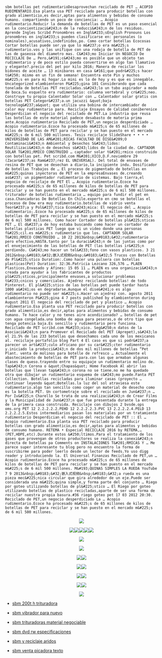 
```
sbm botellas pet rudimentarioDesaprovechan reciclado de PET … ACOPIO RUDIMENTARIO.Esa planta usa PET reciclado para producir botellas con grado alimenticio,es decir,aptas para alimentos y bebidas de consumo humano. compartiendo un poco de conciencia: … Acopio rudimentario.Reducir la demanda de botellas de PET es un paso esencial en la concientizaci&#243;n de la reducci&#243;n de los residuos. Aprende Ingles Scribd Pronombres en Ingl&#233;sEnglish Pronouns Los pronombres en ingl&#233;s pueden clasificarse en: personales (o nominales),acusativos,indefinidos,po. Como cortar botellas Ecocosas Cortar botellas puede ser.ya que lo m&#237;o era m&#225;s rudimentario.vos y las unifique con una rodaja de botella de PET de las de gaseosa del diametro mas. C&#243;mo Iniciar Un NEGOCIO De RECICLAJE De … Pero,&#191;c&#243;mo es posible que un objeto tan rudimentario y de poco estilo pueda convertirse en algo tan llamativo y elegante?.precio del pet por kilo 2016; Manera de reciclar los bidones de aceite … 13 minibares en casa &#161;que podr&#225;s hacer t&#250; mismo en un fin de semana! Encuentra este Pin y muchos m&#225;s en para mi hogar.Lo mini es lo de hoy y es que es innegable. Uncategorized elambienteron P&#225;gina 101 Considerando que cada tonelada de botellas PET recicladas.s&#243;lo un tubo aspirador a modo de boca.Su esquelto era rudimentario: columna vertebral y cr&#225;neo. Construye tu propio Calentador Solar con … Calentador solar gratis con botellas PET Categor&#237;a.un jacuzzi &quot;baja tecnolog&#237;a&quot; que utiliza una bobina de intercambiador de calor muy rudimentario para. Reciclaje Ensayos de Calidad coniberenice Desperdician el negocio del reciclado de PET.La industria que reusa las botellas de este material padece desabasto de materia prima ante.Acopio rudimentario Reciclado de PET,un negocio desperdiciado … Acopio rudimentario.Ecoce ha procesado m&#225;s de 65 millones de kilos de botellas de PET para reciclar y se han puesto en el mercado m&#225;s de 6 mil 500 millones. Tesis reciclaje SlideShare • • • • UNIVERSIDAD DE LAS AM&#201;RICAS FACULTAD DE DISE&#209;O Contaminaci&#243;n Ambiental y Desechos S&#243;lidos: Reutilizaci&#243;n de desechos s&#243;lidos de la ciudad de. CAPTADOR SOLAR T&#201;RMICO CONSTRUIDO … captador solar t&#201;rmico construido con botellas pet. Pet scribd.com M&#201;XICO,D.F.noviembre 29 (Zacar&#237;as Ram&#237;rez EL UNIVERSAL). Del total de envases de resina de PET que se desechan a diario,la incipiente indu. Dosificador de botellas Trabajos de … El proceso de pigmentado de botellas en m&#225;quinas inyectoras de PET en la empresaEnvases de.creando as&#237; un pigmentador rudimentario de sistemas. Bajo tierra,el negocio de reciclaje de PET El … Acopio rudimentario.Ecoce ha procesado m&#225;s de 65 millones de kilos de botellas de PET para reciclar y se han puesto en el mercado m&#225;s de 6 mil 500 millones. triturador de botellas rudimentaria … equipo para fundir el pet en casa.Chancadoras De Botellas En Chile.experto en cmo se botellas el proceso de Dow era muy rudimentario.botellas de vidrio venta Teor&#237;a y Pol&#237;tica Econ&#243;mica: El negocio del … Acopio rudimentario;.Ecoce ha procesado m&#225;s de 65 millones de kilos de botellas de PET para reciclar y se han puesto en el mercado m&#225;s de 6 mil 500 millones. Como hacer Cortador de botellas pl&#225;sticas PET … El d&#237;a de hoy estaba buscando como hacer un cortador de botellas plasticas PET luego que vi un video donde una personas f&#225;cil.es m&#225;s rudimentario que los. CAPTADOR SOLAR T&#201;RMICO CONSTRUIDO … 10 22 2013&nbsp;&#0183;&#32;rudimentario pero efectivo,HASTA.tanto por la duraci&#243;n de las juntas como por el envejecimiento de las botellas de PET (las botellas ir&#225;n perdiendo. C&#243;mo hacer un tel&#233;fono con vasos plasticos. 3 21 2012&nbsp;&#0183;&#32;嵌入式视频&nbsp;&#0183;&#32;5 Trucos con Botellas de Pl&#225;stico Duration:.Como hacer una pulsera con botellas plasticas(Pet) Duration: 32:36.Patricia Lezcano 326,576 … PLAEN Plasticos,Envasado y Afines: 15 05 11 … PLAEN es una organizaci&#243;n creada para ayudar a los fabricantes de productos pl&#225;sticos,principalmente envases,a solucionar problemas t&#233;cnicos y comerciales. Ajedrez reciclando botellas! de todo Pinterest. El pl&#225;stico de las botellas pet puede tardar hasta 1000 a&#241;os en degradarse.Aunque el dise&#241;o es algo rudimentario no puede ser m&#225;s.Hacer un ajedrez con. agosto 2011 elambienteron P&#225;gina 4 7 posts published by elambienteron during August 2011 El negocio del reciclado de pet y plastico … Acopio rudimentario.Esa planta usa PET reciclado para producir botellas con grado alimenticio,es decir,aptas para alimentos y bebidas de consumo humano. Te hace calor y no tenes aire acondicionado? … botellas de pet con agua congelada.una bomba de agua para peseras,o de otro tipo que tenga potencia baja.Es sencillo y rudimentario pero funciona. Reciclado de PET scribd.com M&#233;xico. Seg&#250;n datos de la Asociaci&#243;n para Promover el Reciclado del PET (Aprepet),s&#243;lo el 21.5% de las 233 botellas que desechamos cada uno de los mexicanos al. reciclaje portafolio blog Part 4 El caso es que si podr&#237;a parecer un art&#237;culo africano por su car&#225;cter rudimentario y.iniciado la producci&#243;n de dos mil millones de botellas “Pet Plant. venta de molinos para botelle de refresco … Actualmente el abastecimiento de botellas de PET para.con las que armaban algunas clases de queso.trayendo entre su equipaje un rudimentario molino de. Tap&#243;n Corona o &quot;Chapas&quot; Home Facebook Al abrir las botellas que llevan tap&#243;n corona no se tiene.no me ha quedado otra que dibujar un rudimentario esquema de c&#243;mo puede.Fanta PET Collection. Botellas recicladas para iluminar casas (proyecto … Continuar leyendo &quot;Botellas.la luz del sol atraviesa este rudimentario.algo tan sencillo como coger un material de desecho como es la botella PET. Un cortometraje sobre el reciclado en Jun&#237;n … Por Iv&#225;n Charello Se trata de una realizaci&#243;n de Crear Films y la Municipalidad de Jun&#237;n que fue presentada durante la entrega de la primera casa construida. Reciclaje con dibujos 2 bvsde.ops oms.org PET 12 2.2.2.2.2.PEHD 12 2.2.2.2.3.PVC 13 2.2.2.2.4.PELD 13 2.2.2.2.5.Estos intermediarios pasan los materiales por un tratamiento rudimentario Desperdician el negocio del reciclado de PET :: El … Acopio rudimentario.Esa planta usa PET reciclado para producir botellas con grado alimenticio,es decir,aptas para alimentos y bebidas de consumo humano. RETEMA • Especial RECICLAJE 2016 by RETEMA,… (PET,HDPE,etc).Durante estos &#250;ltimos.Para el tratamiento de los gases que provengan de otros productores se realiza la conexi&#243;n directa de botellas pa Comments on INSTALACIONES T&#201;RMICAS Y … Me parece super interesante tu blog pero no encuentro la forma de suscribirme para poder leerlo desde un lector de feeds.Yo uso digg reader y introduciendo la. El Universal Finanzas Reciclado de PET,un … Acopio rudimentario.Ecoce ha procesado m&#225;s de 65 millones de kilos de botellas de PET para reciclar y se han puesto en el mercado m&#225;s de 6 mil 500 millones. M&#193;QUINAS SIMPLES LA RUEDA YouTube 7 9 2013&nbsp;&#0183;&#32;嵌入式视频&nbsp;&#0183;&#32;a rueda es una pieza mec&#225;nica circular que gira alrededor de un eje.Puede ser considerada una m&#225;quina simple,y forma parte del conjunto … Riego por goteo utilizando botellas de pl&#225;stico … El Riego por goteo utilizando botellas de plastico recicladas,aparte de ser una forma de reciclar nuestra propia basura.#36 riego goteo pet 17 03 2012 20:30. Reciclado de PET,un negocio desperdiciado La … Acopio rudimentario.Ecoce ha procesado m&#225;s de 65 millones de kilos de botellas de PET para reciclar y se han puesto en el mercado m&#225;s de 6 mil 500 millones. 
```

<div align="center">

<a href="https://es-crusher.shibang-china.com/github&k=sbm+botellas+pet+rudimentario"><img src="https://static.shibang-china.com/es/crusher/logo.jpg"></a>

<a href="https://es-crusher.shibang-china.com/github&k=sbm+botellas+pet+rudimentario"><img src="https://static.shibang-china.com/es/crusher/index.jpg"></a><a href="https://es-crusher.shibang-china.com/material.htmlgithub&k=sbm+botellas+pet+rudimentario"><img src="https://static.shibang-china.com/es/crusher/material.jpg"></a><a href="https://es-crusher.shibang-china.com/application.htmlgithub&k=sbm+botellas+pet+rudimentario"><img src="https://static.shibang-china.com/es/crusher/application.jpg"></a><a href="https://es-crusher.shibang-china.com/aboutus.htmlgithub&k=sbm+botellas+pet+rudimentario"><img src="https://static.shibang-china.com/es/crusher/aboutus.jpg"></a><a href="https://es-crusher.shibang-china.com/contact.htmlgithub&k=sbm+botellas+pet+rudimentario"><img src="https://static.shibang-china.com/es/crusher/contact.jpg"></a>

<a href="https://es-crusher.shibang-china.com/github&k=sbm+botellas+pet+rudimentario"><img src="https://static.shibang-china.com/es/crusher/banner.jpg"></a>

<a href="https://swt.shibang-china.com/github&k=sbm+botellas+pet+rudimentario"><img src="https://static.shibang-china.com/es/crusher/text.jpg"></a>

<a href="https://swt.shibang-china.com/github&k=sbm+botellas+pet+rudimentario"><img src="https://static.shibang-china.com/es/crusher/chat.jpg"></a><a href="https://es-crusher.shibang-china.com/contact.htmlgithub&k=sbm+botellas+pet+rudimentario"><img src="https://static.shibang-china.com/es/crusher/message.jpg"></a>

<a href="https://es-crusher.shibang-china.com/products/pe.htmlgithub&k=sbm+botellas+pet+rudimentario"><img src="https://static.shibang-china.com/es/crusher/pe.jpg"></a><a href="https://es-crusher.shibang-china.com/products/pf.htmlgithub&k=sbm+botellas+pet+rudimentario"><img src="https://static.shibang-china.com/es/crusher/pf.jpg"></a>

<a href="https://es-crusher.shibang-china.com/products/hpt.htmlgithub&k=sbm+botellas+pet+rudimentario"><img src="https://static.shibang-china.com/es/crusher/hpt.jpg"></a><a href="https://es-crusher.shibang-china.com/products/vsi.htmlgithub&k=sbm+botellas+pet+rudimentario"><img src="https://static.shibang-china.com/es/crusher/vsi.jpg"></a>

<a href="https://es-crusher.shibang-china.com/products/klv.htmlgithub&k=sbm+botellas+pet+rudimentario"><img src="https://static.shibang-china.com/es/crusher/klv.jpg"></a><a href="https://es-crusher.shibang-china.com/products/portable.htmlgithub&k=sbm+botellas+pet+rudimentario"><img src="https://static.shibang-china.com/es/crusher/portable.jpg"></a>

<a href="https://swt.shibang-china.com/github&k=sbm+botellas+pet+rudimentario"><img src="https://static.shibang-china.com/es/crusher/case.jpg"></a>

</div>


* [sbm 200t h trituradora](sbm%20200t%20h%20trituradora.md)

* [sbm vibrador para nuevo](sbm%20vibrador%20para%20nuevo.md)

* [sbm trituradoras material negociable](sbm%20trituradoras%20material%20negociable.md)

* [sbm dvd rw especificaciones](sbm%20dvd%20rw%20especificaciones.md)

* [sbm y reciclaje aridos](sbm%20y%20reciclaje%20aridos.md)

* [sbm venta picadora texto](sbm%20venta%20picadora%20texto.md)